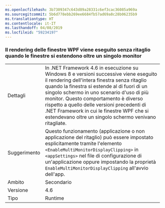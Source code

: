 ```yaml
---
ms.openlocfilehash: 3b7309347c643d89a28331c6ef3cac36085a969a
ms.sourcegitcommit: 5b6d778ebb269ee6684fb57ad69a8c28b06235b9
ms.translationtype: HT
ms.contentlocale: it-IT
ms.lasthandoff: 04/08/2019
ms.locfileid: "59234197"
---
```

### <a name="wpf-windows-are-rendered-without-clipping-when-extending-outside-a-single-monitor"></a>Il rendering delle finestre WPF viene eseguito senza ritaglio quando le finestre si estendono oltre un singolo monitor

|   |   |
|---|---|
|Dettagli|In .NET Framework 4.6 in esecuzione su Windows 8 e versioni successive viene eseguito il rendering dell'intera finestra senza ritaglio quando la finestra si estende al di fuori di un singolo schermo in uno scenario d'uso di più monitor. Questo comportamento è diverso rispetto a quello delle versioni precedenti di .NET Framework in cui le finestre WPF che si estendevano oltre un singolo schermo venivano ritagliate.|
|Suggerimento|Questo funzionamento (applicazione o non applicazione del ritaglio) può essere impostato esplicitamente tramite l'elemento <code>&lt;EnableMultiMonitorDisplayClipping&gt;</code> in <code>&lt;appSettings&gt;</code> nel file di configurazione di un'applicazione oppure impostando la proprietà <code>EnableMultiMonitorDisplayClipping</code> all'avvio dell'app.|
|Ambito|Secondario|
|Versione|4.6|
|Tipo|Runtime|
